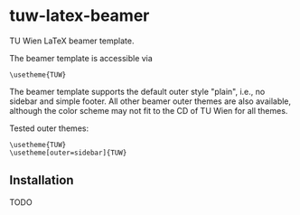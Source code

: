 # tuw-latex-beamer
TU Wien LaTeX beamer template.

The beamer template is accessible via

    \usetheme{TUW}

The beamer template supports the default outer style "plain", i.e., no sidebar
and simple footer. All other beamer outer themes are also available, although
the color scheme may not fit to the CD of TU Wien for all themes.

Tested outer themes:

    \usetheme{TUW}
    \usetheme[outer=sidebar]{TUW}


## Installation

TODO
